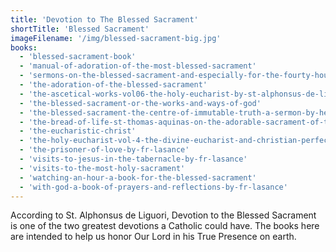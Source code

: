 ```yaml
---
title: 'Devotion to The Blessed Sacrament'
shortTitle: 'Blessed Sacrament'
imageFilename: '/img/blessed-sacrament-big.jpg'
books:
  - 'blessed-sacrament-book'
  - 'manual-of-adoration-of-the-most-blessed-sacrament'
  - 'sermons-on-the-blessed-sacrament-and-especially-for-the-fourty-hours-devotion'
  - 'the-adoration-of-the-blessed-sacrament'
  - 'the-ascetical-works-vol06-the-holy-eucharist-by-st-alphonsus-de-liguori'
  - 'the-blessed-sacrament-or-the-works-and-ways-of-god'
  - 'the-blessed-sacrament-the-centre-of-immutable-truth-a-sermon-by-henry-edward-manning'
  - 'the-bread-of-life-st-thomas-aquinas-on-the-adorable-sacrament-of-the-altar'
  - 'the-eucharistic-christ'
  - 'the-holy-eucharist-vol-4-the-divine-eucharist-and-christian-perfection-by-st-peter-julian-eymard'
  - 'the-prisoner-of-love-by-fr-lasance'
  - 'visits-to-jesus-in-the-tabernacle-by-fr-lasance'
  - 'visits-to-the-most-holy-sacrament'
  - 'watching-an-hour-a-book-for-the-blessed-sacrament'
  - 'with-god-a-book-of-prayers-and-reflections-by-fr-lasance'
---
```


According to St. Alphonsus de Liguori, Devotion to the Blessed Sacrament is one of the two greatest devotions a Catholic could have. The books here are intended to help us honor Our Lord in his True Presence on earth.